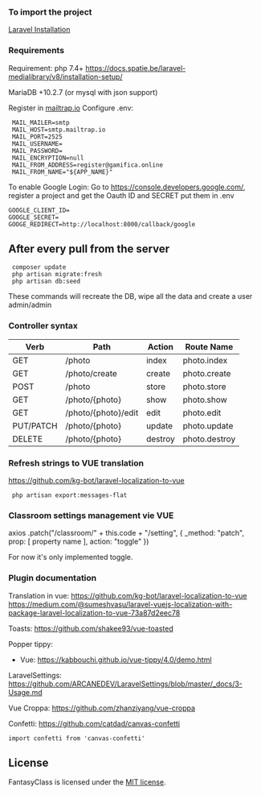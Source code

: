 ### To import the project

[Laravel Installation](https://laravel.com/docs/7.x/installation)

### Requirements

Requirement: php 7.4+
https://docs.spatie.be/laravel-medialibrary/v8/installation-setup/

MariaDB +10.2.7 (or mysql with json support)

Register in [mailtrap.io](https://mailtrap.io)
Configure .env:

``` 
 MAIL_MAILER=smtp
 MAIL_HOST=smtp.mailtrap.io
 MAIL_PORT=2525
 MAIL_USERNAME=
 MAIL_PASSWORD=
 MAIL_ENCRYPTION=null
 MAIL_FROM_ADDRESS=register@gamifica.online
 MAIL_FROM_NAME="${APP_NAME}"
```

To enable Google Login:
Go to https://console.developers.google.com/, register a project and get the Oauth ID and SECRET put them in .env

```
GOOGLE_CLIENT_ID=
GOOGLE_SECRET=
GOOGE_REDIRECT=http://localhost:8000/callback/google
```

## After every pull from the server
```
 composer update
 php artisan migrate:fresh
 php artisan db:seed
```
These commands will recreate the DB, wipe all the data and create a user admin/admin

### Controller syntax

| Verb      | Path                | Action  | Route Name    |
|-----------|---------------------|---------|---------------|
| GET       | /photo              | index   | photo.index   |
| GET       | /photo/create       | create  | photo.create  |
| POST      | /photo              | store   | photo.store   |
| GET       | /photo/{photo}      | show    | photo.show    |
| GET       | /photo/{photo}/edit | edit    | photo.edit    |
| PUT/PATCH | /photo/{photo}      | update  | photo.update  |
| DELETE    | /photo/{photo}      | destroy | photo.destroy |

### Refresh strings to VUE translation

https://github.com/kg-bot/laravel-localization-to-vue

```
 php artisan export:messages-flat
```

### Classroom settings management vie VUE

 axios
    .patch("/classroom/" + this.code + "/setting", {
        _method: "patch",
        prop: [ property name ],
        action: "toggle"
    })

For now it's only implemented toggle.

### Plugin documentation

Translation in vue:
https://github.com/kg-bot/laravel-localization-to-vue
https://medium.com/@sumeshvasu/laravel-vuejs-localization-with-package-laravel-localization-to-vue-73a87d2eec78

Toasts:
https://github.com/shakee93/vue-toasted

Popper tippy:
 - Vue: https://kabbouchi.github.io/vue-tippy/4.0/demo.html

 LaravelSettings:
 https://github.com/ARCANEDEV/LaravelSettings/blob/master/_docs/3-Usage.md

 Vue Croppa:
 https://github.com/zhanziyang/vue-croppa

 Confetti:
 https://github.com/catdad/canvas-confetti
 
 ```
 import confetti from 'canvas-confetti'
 ```
 
## License

FantasyClass is licensed under the [MIT license](https://opensource.org/licenses/MIT).
